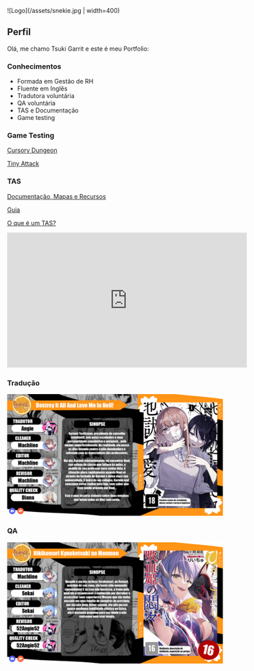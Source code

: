![Logo](/assets/snekie.jpg | width=400)

## Perfil

  Olá, me chamo Tsuki Garrit e este é meu Portfolio:

### Conhecimentos
- Formada em Gestão de RH
- Fluente em Inglês
- Tradutora voluntária
- QA voluntária
- TAS e Documentação
- Game testing
  

### Game Testing

 [Cursory Dungeon](https://tinybirdgames.itch.io/cursory-dungeon)

  [Tiny Attack](https://store.steampowered.com/app/1472970/TinyAttack/)

  
### TAS

  [Documentação, Mapas e Recursos](https://www.speedrun.com/grid_runner/resources)

  [Guia](https://www.speedrun.com/grid_runner/guides)


  [O que é um TAS?](https://tasvideos.org/WelcomeToTASVideos#WhatIsATas)



<iframe width="560" height="315" src="https://www.youtube.com/embed/Ujp6zjSL1aA?si=e35yzwd39GB3IeQc" title="TAS" frameborder="0" allow="accelerometer; autoplay; clipboard-write; encrypted-media; gyroscope; picture-in-picture; web-share" referrerpolicy="strict-origin-when-cross-origin" allowfullscreen></iframe>
<br>
  


### Tradução
  ![Tradução](/assets/0.jpg)


### QA 

  ![QA](/assets/00.png)










